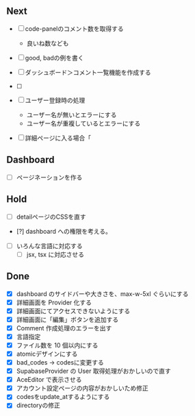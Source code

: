 ## Next

- [ ] code-panelのコメント数を取得する
  - 良いね数なども
- [ ] good, badの例を書く
- [ ] ダッシュボード＞コメント一覧機能を作成する
- [ ] 
- [ ] ユーザー登録時の処理
  - ユーザー名が無いとエラーにする
  - ユーザー名が重複しているとエラーにする
- [ ] 詳細ページに入る場合「


## Dashboard

- [ ] ページネーションを作る

## Hold

- [ ] detailページのCSSを直す
- [?] dashboard への権限を考える。
- [ ] いろんな言語に対応する
  - [ ] jsx, tsx に対応させる

## Done

- [x] dashboard のサイドバーや大きさを、max-w-5xl ぐらいにする
- [x] 詳細画面を Provider 化する
- [x] 詳細画面にてアクセスできないようにする
- [x] 詳細画面に「編集」ボタンを追加する
- [x] Comment 作成処理のエラーを出す
- [x] 言語指定
- [x] ファイル数を 10 個以内にする
- [x] atomicデザインにする
- [x] bad_codes -> codesに変更する
- [x] SupabaseProvider の User 取得処理がおかしいので直す
- [x] AceEditor で表示させる
- [x] アカウント設定ページの内容がおかしいため修正
- [x] codesをupdate_atするようにする
- [x] directoryの修正